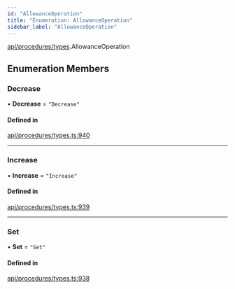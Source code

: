 ```yaml
---
id: "AllowanceOperation"
title: "Enumeration: AllowanceOperation"
sidebar_label: "AllowanceOperation"
---
```


[api/procedures/types](../../../../../modules/API/Procedures/Types/Types.md).AllowanceOperation

## Enumeration Members

### Decrease

• **Decrease** = ``"Decrease"``

#### Defined in

[api/procedures/types.ts:940](https://github.com/PolymeshAssociation/polymesh-sdk/blob/d4e2c127f/src/api/procedures/types.ts#L940)

___

### Increase

• **Increase** = ``"Increase"``

#### Defined in

[api/procedures/types.ts:939](https://github.com/PolymeshAssociation/polymesh-sdk/blob/d4e2c127f/src/api/procedures/types.ts#L939)

___

### Set

• **Set** = ``"Set"``

#### Defined in

[api/procedures/types.ts:938](https://github.com/PolymeshAssociation/polymesh-sdk/blob/d4e2c127f/src/api/procedures/types.ts#L938)
